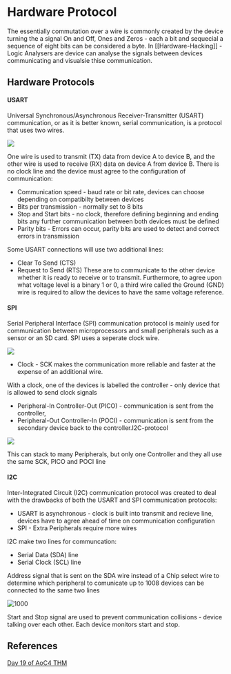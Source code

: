 #  Hardware Protocol

The essentially commutation over a wire is commonly created by the device turning the a signal On and Off, Ones and Zeros - each a bit and sequecial a sequence of eight bits can be considered a byte. In [[Hardware-Hacking]] - Logic Analysers are device can analyse the signals between devices communicating and visualsie thise communication.


## Hardware Protocols

#### USART

Universal Synchronous/Asynchronous Receiver-Transmitter (USART) communication, or as it is better known, serial communication, is a protocol that uses two wires.

![](USART-protocol)

One wire is used to transmit (TX) data from device A to device B, and the other wire is used to receive (RX) data on device A from device B. There is no clock line and the device must agree to the configuration of communication:
- Communication speed - baud rate or bit rate, devices can choose depending on compatibilty between devices
- Bits per transmission - normally set to 8 bits 
- Stop and Start bits -  no clock, therefore defining beginning and ending bits any further communication between both devices must be defined    
- Parity bits - Errors can occur, parity bits are used to detect and correct errors in transmission

Some USART connections will use two additional lines:
- Clear To Send (CTS)
- Request to Send (RTS)
These are to communicate to the other device whether it is ready to receive or to transmit. Furthermore, to agree upon what voltage level is a binary 1 or 0, a third wire called the Ground (GND) wire is required to allow the devices to have the same voltage reference.

#### SPI 

Serial Peripheral Interface (SPI) communication protocol is mainly used for communication between microprocessors and small peripherals such as a sensor or an SD card. SPI uses a seperate clock wire.

![](SPI-protocol)

- Clock - SCK makes the communication more reliable and faster at the expense of an additional wire.

With a clock, one of the devices is labelled the controller - only device that is allowed to send clock signals

- Peripheral-In Controller-Out (PICO) - communication is sent from the controller,
- Peripheral-Out Controller-In (POCI) - communication is sent from the secondary device back to the controller.I2C-protocol

![](SPI-PICO-POCI-communication)

This can stack to many Peripherals, but only one Controller and they all use the same SCK, PICO and POCI  line

#### I2C

Inter-Integrated Circuit (I2C) communication protocol was created to deal with the drawbacks of both the USART and SPI communication protocols:
- USART is asynchronous - clock is built into transmit and recieve line, devices have to agree ahead of time on communication configuration
- SPI - Extra Peripherals require more wires

I2C make two lines for communcation:
- Serial Data (SDA) line 
- Serial Clock (SCL) line

Address signal that is sent on the SDA wire instead of a Chip select wire to determine which peripheral to comunicate up to 1008 devices can be connected to the same two lines

![1000](I2C-protocol)

Start and Stop signal are used to prevent communication collisions - device talking over each other. Each device monitors start and stop. 


## References

[Day 19 of AoC4 THM](https://tryhackme.com/room/adventofcyber4)